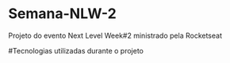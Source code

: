 # Semana-NLW-2
Projeto do evento Next Level Week#2 ministrado pela Rocketseat

#Tecnologias utilizadas durante o projeto
 
<!DOCTYPE html>
<html lang="en">

<head>
    <meta charset="UTF-8">
    <meta name="viewport" content="width=device-width, initial-scale=1.0">
    <title>Document</title>
    <link rel="stylesheet" href="style.css">
    <style>
        #Html5 {
            font-family: Arial, Helvetica, sans-serif;
            display: flex;
            align-items: center;
        }


        #Html5 p {
            font-size: 20px;
            font-weight: bold;
            color: rgb(141, 138, 138);
        }
    </style>
</head>

<body>

    <div id="All">
        <div id="Html5">
            <img src="https://img.icons8.com/color/48/000000/html-5.png" />
            <p>Html5</p>
        </div>

    </div>

</body>

</html>
   



